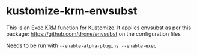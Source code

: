 # kustomize-krm-envsubst

This is an [Exec KRM function](https://kubectl.docs.kubernetes.io/guides/extending_kustomize/exec_krm_functions/) for
Kustomize. It applies envsubst as per this package: https://github.com/drone/envsubst on the configuration files

Needs to be run with `--enable-alpha-plugins --enable-exec`
